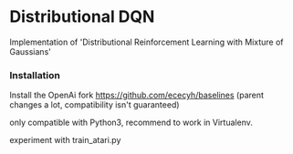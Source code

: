 # Distributional DQN
Implementation of 'Distributional Reinforcement Learning with Mixture of Gaussians' 

### Installation
Install the OpenAi fork https://github.com/ececyh/baselines (parent changes a lot, compatibility isn't guaranteed)

only compatible with Python3, recommend to work in Virtualenv.

experiment with train_atari.py

